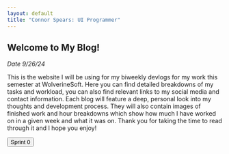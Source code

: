 ```yaml
---
layout: default
title: "Connor Spears: UI Programmer"
---
```


<!-- Intro Section -->
<article>
	<h2>Welcome to My Blog!</h2>
	<p><em>Date 9/26/24</em></p>
	<p>This is the website I will be using for my biweekly devlogs for my work this semester at WolverineSoft. Here you can find detailed breakdowns of my tasks and workload, you can also find relevant links to my social media and contact information. Each blog will feature a deep, personal look into my thoughts and development process. They will also contain images of finished work and hour breakdowns which show how much I have worked on in a given week and what it was on. Thank you for taking the time to read through it and I hope you enjoy!</p>
</article>

<!-- Blog List Section -->
<div class="tabbed-navigation">
	<button class="sprint-button" onclick="showSprint(0)">Sprint 0</button>
	<!-- For later Sprints -->
	<!--<button class="button-list" onclick="showSprint(1)">Sprint 1</button>
	<button class="button-list" onclick="showSprint(2)">Sprint 2</button>-->
</div>

<div id="sprint0" class="sprint-content" style="display: none;">
	<h2>Sprint 0 Blog</h2>
	<p><em>Date 9/26/24</em></p>
	<p>During this sprint I completed a technical interview, met my teammates, and made this website!</p>
	<a href="{{ '/blog/2024/09/26/sprint0Blog.html/' | relative_url }}" class="read-more">Read More</a>
<!-- For later Sprints -->
<!-- </div>
	<div id="sprint1" class="sprint-content" style="display: none;">
	<h2>Sprint 1 Blog</h2>
	<p><em>Date 9/26/24</em></p>
	<p>A brief overview of Sprint 1's objectives and outcomes.</p>
	<a href="sprint1-blog.html" class="read-more">Read More</a>
</div>
<div id="sprint2" class="sprint-content" style="display: none;">
	<h2>Sprint 2 Blog</h2>
	<p><em>Date 9/26/24</em></p>
	<p>A brief overview of Sprint 2's objectives and outcomes.</p>
	<a href="sprint2-blog.html" class="read-more">Read More</a>
</div>
-->
